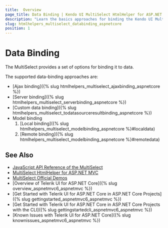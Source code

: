 ```yaml
---
title:  Overview
page_title: Data Binding | Kendo UI MultiSelect HtmlHelper for ASP.NET Core
description: "Learn the basics approaches for binding the Kendo UI MultiSelect HtmlHelper for ASP.NET Core (MVC 6 or ASP.NET Core MVC)."
slug: htmlhelpers_multiselect_databinding_aspnetcore
position: 1
---
```


# Data Binding

The MultiSelect provides a set of options for binding it to data.

The supported data-binding approaches are:

* [Ajax binding]({% slug htmlhelpers_multiselect_ajaxbinding_aspnetcore %})
* [Server binding]({% slug htmlhelpers_multiselect_serverbinding_aspnetcore %})
* [Custom data binding]({% slug htmlhelpers_multiselect_todatasourceresultbinding_aspnetcore %})
* Model binding
    1. [Local binding]({% slug htmlhelpers_multiselect_modelbinding_aspnetcore %}#localdata)
    2. [Remote binding]({% slug htmlhelpers_multiselect_modelbinding_aspnetcore %}#remotedata)

## See Also

* [JavaScript API Reference of the MultiSelect](http://docs.telerik.com/kendo-ui/api/javascript/ui/multiselect)
* [MultiSelect HtmlHelper for ASP.NET MVC](http://docs.telerik.com/aspnet-mvc/helpers/multiselect/overview)
* [MultiSelect Official Demos](http://demos.telerik.com/aspnet-core/multiselect/index)
* [Overview of Telerik UI for ASP.NET Core]({% slug overview_aspnetmvc6_aspnetmvc %})
* [Get Started with Telerik UI for ASP.NET Core in ASP.NET Core Projects]({% slug gettingstarted_aspnetmvc6_aspnetmvc %})
* [Get Started with Telerik UI for ASP.NET Core in ASP.NET Core Projects with the CLI]({% slug gettingstartedcli_aspnetmvc6_aspnetmvc %})
* [Known Issues with Telerik UI for ASP.NET Core]({% slug knownissues_aspnetmvc6_aspnetmvc %})
